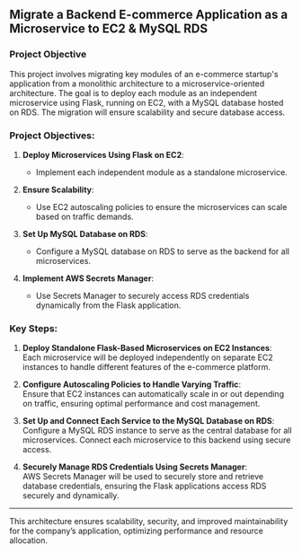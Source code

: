## **Migrate a Backend E-commerce Application as a Microservice to EC2 & MySQL RDS**

### **Project Objective**  
This project involves migrating key modules of an e-commerce startup's application from a monolithic architecture to a microservice-oriented architecture. The goal is to deploy each module as an independent microservice using Flask, running on EC2, with a MySQL database hosted on RDS. The migration will ensure scalability and secure database access.

### **Project Objectives**:
1. **Deploy Microservices Using Flask on EC2**:  
   - Implement each independent module as a standalone microservice.
   
2. **Ensure Scalability**:  
   - Use EC2 autoscaling policies to ensure the microservices can scale based on traffic demands.
   
3. **Set Up MySQL Database on RDS**:  
   - Configure a MySQL database on RDS to serve as the backend for all microservices.
   
4. **Implement AWS Secrets Manager**:  
   - Use Secrets Manager to securely access RDS credentials dynamically from the Flask application.

### **Key Steps**:
1. **Deploy Standalone Flask-Based Microservices on EC2 Instances**:  
   Each microservice will be deployed independently on separate EC2 instances to handle different features of the e-commerce platform.

2. **Configure Autoscaling Policies to Handle Varying Traffic**:  
   Ensure that EC2 instances can automatically scale in or out depending on traffic, ensuring optimal performance and cost management.

3. **Set Up and Connect Each Service to the MySQL Database on RDS**:  
   Configure a MySQL RDS instance to serve as the central database for all microservices. Connect each microservice to this backend using secure access.

4. **Securely Manage RDS Credentials Using Secrets Manager**:  
   AWS Secrets Manager will be used to securely store and retrieve database credentials, ensuring the Flask applications access RDS securely and dynamically.

---

This architecture ensures scalability, security, and improved maintainability for the company’s application, optimizing performance and resource allocation.
